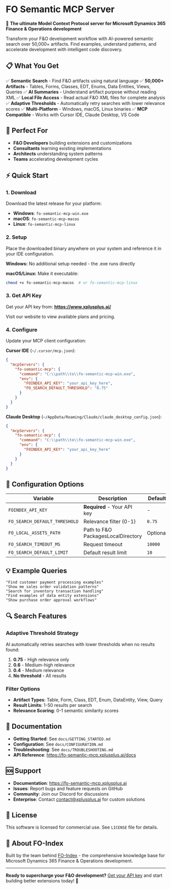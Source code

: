 # FO Semantic MCP Server

🚀 **The ultimate Model Context Protocol server for Microsoft Dynamics 365 Finance & Operations development**

Transform your F&O development workflow with AI-powered semantic search over 50,000+ artifacts. Find examples, understand patterns, and accelerate development with intelligent code discovery.

## 📋 What You Get

✅ **Semantic Search** - Find F&O artifacts using natural language
✅ **50,000+ Artifacts** - Tables, Forms, Classes, EDT, Enums, Data Entities, Views, Queries
✅ **AI Summaries** - Understand artifact purpose without reading XML
✅ **Local File Access** - Read actual F&O XML files for complete analysis
✅ **Adaptive Thresholds** - Automatically retry searches with lower relevance scores
✅ **Multi-Platform** - Windows, macOS, Linux binaries
✅ **MCP Compatible** - Works with Cursor IDE, Claude Desktop, VS Code

## 🎯 Perfect For

- **F&O Developers** building extensions and customizations
- **Consultants** learning existing implementations
- **Architects** understanding system patterns
- **Teams** accelerating development cycles

## ⚡ Quick Start

### 1. Download

Download the latest release for your platform:
- **Windows**: `fo-semantic-mcp-win.exe`
- **macOS**: `fo-semantic-mcp-macos`
- **Linux**: `fo-semantic-mcp-linux`

### 2. Setup

Place the downloaded binary anywhere on your system and reference it in your IDE configuration.

**Windows:** No additional setup needed - the .exe runs directly

**macOS/Linux:** Make it executable:
```bash
chmod +x fo-semantic-mcp-macos  # or fo-semantic-mcp-linux
```

### 3. Get API Key

Get your API key from: **https://www.xplusplus.ai/**

Visit our website to view available plans and pricing.

### 4. Configure

Update your MCP client configuration:

**Cursor IDE** (`~/.cursor/mcp.json`):
```json
{
  "mcpServers": {
    "fo-semantic-mcp": {
      "command": "C:\\path\\to\\fo-semantic-mcp-win.exe",
      "env": {
        "FOINDEX_API_KEY": "your_api_key_here",
        "FO_SEARCH_DEFAULT_THRESHOLD": "0.75"
      }
    }
  }
}
```

**Claude Desktop** (`~/AppData/Roaming/Claude/claude_desktop_config.json`):
```json
{
  "mcpServers": {
    "fo-semantic-mcp": {
      "command": "C:\\path\\to\\fo-semantic-mcp-win.exe",
      "env": {
        "FOINDEX_API_KEY": "your_api_key_here"
      }
    }
  }
}
```

## 🔧 Configuration Options

| Variable | Description | Default |
|----------|-------------|---------|
| `FOINDEX_API_KEY` | **Required** - Your API key | - |
| `FO_SEARCH_DEFAULT_THRESHOLD` | Relevance filter (0-1) | `0.75` |
| `FO_LOCAL_ASSETS_PATH` | Path to F&O PackagesLocalDirectory | Optional |
| `FO_SEARCH_TIMEOUT_MS` | Request timeout | `10000` |
| `FO_SEARCH_DEFAULT_LIMIT` | Default result limit | `10` |

## 💡 Example Queries

```
"Find customer payment processing examples"
"Show me sales order validation patterns"
"Search for inventory transaction handling"
"Find examples of data entity extensions"
"Show purchase order approval workflows"
```

## 🔍 Search Features

### Adaptive Threshold Strategy
AI automatically retries searches with lower thresholds when no results found:
1. **0.75** - High relevance only
2. **0.6** - Medium-high relevance
3. **0.4** - Medium relevance
4. **No threshold** - All results

### Filter Options
- **Artifact Types**: Table, Form, Class, EDT, Enum, DataEntity, View, Query
- **Result Limits**: 1-50 results per search
- **Relevance Scoring**: 0-1 semantic similarity scores

## 📖 Documentation

- **Getting Started**: See `docs/GETTING_STARTED.md`
- **Configuration**: See `docs/CONFIGURATION.md`
- **Troubleshooting**: See `docs/TROUBLESHOOTING.md`
- **API Reference**: https://fo-semantic-mcp.xplusplus.ai/docs

## 🆘 Support

- **Documentation**: https://fo-semantic-mcp.xplusplus.ai
- **Issues**: Report bugs and feature requests on GitHub
- **Community**: Join our Discord for discussions
- **Enterprise**: Contact contact@xplusplus.ai for custom solutions

## 📄 License

This software is licensed for commercial use. See `LICENSE` file for details.

## 🚀 About FO-Index

Built by the team behind [FO-Index](https://www.xplusplus.ai) - the comprehensive knowledge base for Microsoft Dynamics 365 Finance & Operations development.

---

**Ready to supercharge your F&O development?** [Get your API key](https://www.xplusplus.ai) and start building better extensions today! 🎯